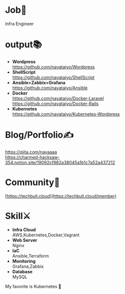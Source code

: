 # Job🏃
  Infra Engineer
# output📚
-  **Wordpress**
<br>https://github.com/nayataiyo/Wordpress
- **ShellScript**
<br>https://github.com/nayataiyo/ShellScript
- **Ansible+Zabbix+Grafana**
<br>https://github.com/nayataiyo/Ansible
- **Docker**
<br>https://github.com/nayataiyo/Docker-Laravel
<br>https://github.com/nayataiyo/Docker-Rails
- **Kubernetes**
<br>https://github.com/nayataiyo/Kubernetes-Wordpress</br>
# Blog/Portfolio✍
https://qiita.com/nayaaaa
<br>https://charmed-hacksaw-354.notion.site/19092cf982a38045a1b1c7a52a437212</br>
# Community🙌
  [https://techbull.cloud](https://techbull.cloud/member)
# Skill⚔
- **Infra Cloud**
<br>AWS,Kubernetes,Docker,Vagrant</br>
- **Web Server**
<br>Nginx</br>
- **IaC**
<br>Ansible,Terraform</br>
- **Monitoring**
<br>Grafana,Zabbix</br>
- **Database**
<br>MySQL</br>

My favorite is Kubernetes 🐝

<!---
nayataiyo/nayataiyo is a ✨ special ✨ repository because its `README.md` (this file) appears on your GitHub profile.
You can click the Preview link to take a look at your changes.
--->
